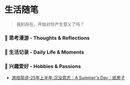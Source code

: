 # 生活随笔

> 我的存在，开始对你产生意义了吗？

### 💭 思考漫游 - Thoughts & Reflections



### 📝 生活记录 - Daily Life & Moments



### 🎨 兴趣爱好 - Hobbies & Passions

* [游戏简评-25年上半年:沉没意志｜A Summer's Day｜纸房子](/games251013.md)